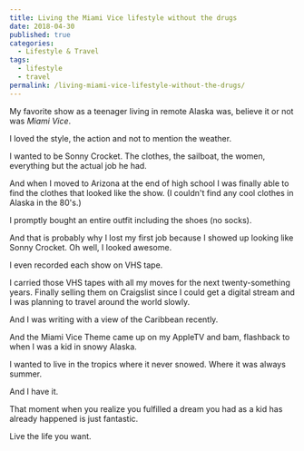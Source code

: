 ```yaml
---
title: Living the Miami Vice lifestyle without the drugs
date: 2018-04-30
published: true
categories:
  - Lifestyle & Travel
tags:
  - lifestyle
  - travel
permalink: /living-miami-vice-lifestyle-without-the-drugs/
---
```

My favorite show as a teenager living in remote Alaska was, believe it or not was *Miami Vice*.

I loved the style, the action and not to mention the weather.

I wanted to be Sonny Crocket. The clothes, the sailboat, the women, everything but the actual job he had.

And when I moved to Arizona at the end of high school I was finally able to find the clothes that looked like the show. (I couldn't find any cool clothes in Alaska in the 80's.)

I promptly bought an entire outfit including the shoes (no socks).

And that is probably why I lost my first job because I showed up looking like Sonny Crocket. Oh well, I looked awesome.

I even recorded each show on VHS tape.</span>

I carried those VHS tapes with all my moves for the next twenty-something years. Finally selling them on Craigslist since I could get a digital stream and I was planning to travel around the world slowly.

And I was writing with a view of the Caribbean recently.

And the Miami Vice Theme came up on my AppleTV and bam, flashback to when I was a kid in snowy Alaska.

I wanted to live in the tropics where it never snowed. Where it was always summer.

And I have it.

That moment when you realize you fulfilled a dream you had as a kid has already happened is just fantastic.

Live the life you want.